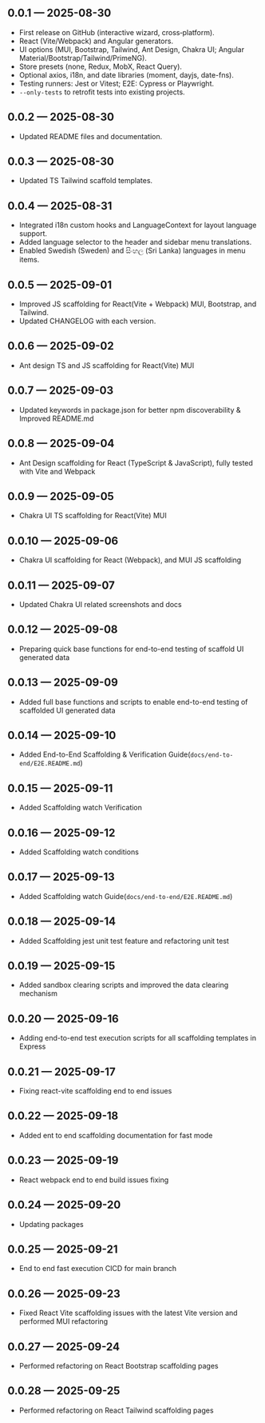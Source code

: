 ## 0.0.1 — 2025-08-30
- First release on GitHub (interactive wizard, cross‑platform).
- React (Vite/Webpack) and Angular generators.
- UI options (MUI, Bootstrap, Tailwind, Ant Design, Chakra UI; Angular Material/Bootstrap/Tailwind/PrimeNG).
- Store presets (none, Redux, MobX, React Query).
- Optional axios, i18n, and date libraries (moment, dayjs, date-fns).
- Testing runners: Jest or Vitest; E2E: Cypress or Playwright.
- `--only-tests` to retrofit tests into existing projects.

## 0.0.2 — 2025-08-30
- Updated README files and documentation.

## 0.0.3 — 2025-08-30
- Updated TS Tailwind scaffold templates.

## 0.0.4 — 2025-08-31
- Integrated i18n custom hooks and LanguageContext for layout language support.
- Added language selector to the header and sidebar menu translations.
- Enabled Swedish (Sweden) and සිංහල (Sri Lanka) languages in menu items.

## 0.0.5 — 2025-09-01
- Improved JS scaffolding for React(Vite + Webpack) MUI, Bootstrap, and Tailwind.
- Updated CHANGELOG with each version.

## 0.0.6 — 2025-09-02
- Ant design TS and JS scaffolding for React(Vite) MUI

## 0.0.7 — 2025-09-03
- Updated keywords in package.json for better npm discoverability & Improved README.md

## 0.0.8 — 2025-09-04
- Ant Design scaffolding for React (TypeScript & JavaScript), fully tested with Vite and Webpack

## 0.0.9 — 2025-09-05
- Chakra UI TS scaffolding for React(Vite) MUI

## 0.0.10 — 2025-09-06
- Chakra UI scaffolding for React (Webpack), and MUI JS scaffolding

## 0.0.11 — 2025-09-07
- Updated Chakra UI related screenshots and docs

## 0.0.12 — 2025-09-08
- Preparing quick base functions for end-to-end testing of scaffold UI generated data 

## 0.0.13 — 2025-09-09
- Added full base functions and scripts to enable end-to-end testing of scaffolded UI generated data 

## 0.0.14 — 2025-09-10
- Added End-to-End Scaffolding & Verification Guide(`docs/end-to-end/E2E.README.md`)

## 0.0.15 — 2025-09-11
- Added Scaffolding watch Verification

## 0.0.16 — 2025-09-12
- Added Scaffolding watch conditions

## 0.0.17 — 2025-09-13
- Added Scaffolding watch Guide(`docs/end-to-end/E2E.README.md`)

## 0.0.18 — 2025-09-14
- Added Scaffolding jest unit test feature and refactoring unit test

## 0.0.19 — 2025-09-15
- Added sandbox clearing scripts and improved the data clearing mechanism

## 0.0.20 — 2025-09-16
- Adding end-to-end test execution scripts for all scaffolding templates in Express

## 0.0.21 — 2025-09-17
- Fixing react-vite scaffolding end to end issues

## 0.0.22 — 2025-09-18
- Added ent to end scaffolding documentation for fast mode

## 0.0.23 — 2025-09-19
- React webpack end to end build issues fixing

## 0.0.24 — 2025-09-20
- Updating packages

## 0.0.25 — 2025-09-21
- End to end fast execution CICD for main branch

## 0.0.26 — 2025-09-23
- Fixed React Vite scaffolding issues with the latest Vite version and performed MUI refactoring

## 0.0.27 — 2025-09-24
- Performed refactoring on React Bootstrap scaffolding pages

## 0.0.28 — 2025-09-25
- Performed refactoring on React Tailwind scaffolding pages